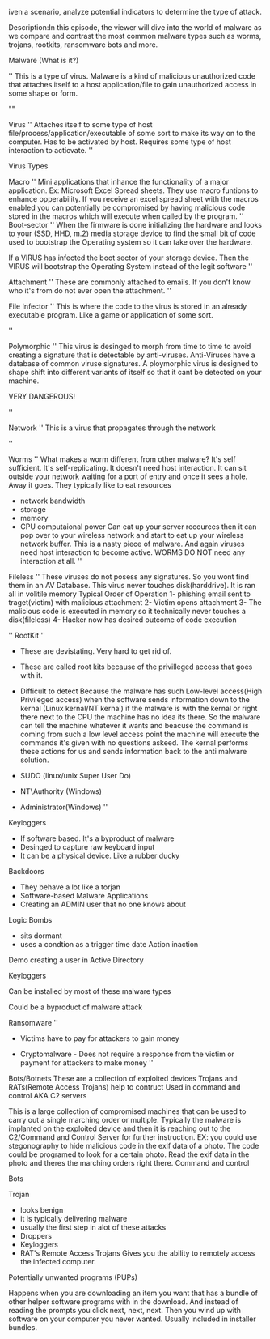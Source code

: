 iven a scenario, analyze potential indicators to determine the type of attack.

Description:In this episode, the viewer will dive into the world of malware as we compare and contrast the most common malware types such as worms, trojans, rootkits, ransomware bots and more.

Malware (What is it?)

''
This is a type of virus. 
Malware is a kind of malicious unauthorized code that attaches itself to a host application/file to gain unauthorized access in some shape or form. 

"" 

Virus
''
Attaches itself to some type of host file/process/application/executable of some sort to make its way on to the computer.
Has to be activated by host. Requires some type of host interaction to acticvate.
''

Virus Types

Macro
''
Mini applications that inhance the functionality of a major application.
Ex: Microsoft Excel Spread sheets. They use macro funtions to enhance opperability. If you receive an excel spread sheet with the macros enabled you can potentially be compromised by having malicious code stored in the macros which will execute when called by the program.
''
Boot-sector
''
When the firmware is done initializing the hardware and looks to your (SSD, HHD, m.2) media storage device to find the small bit of code used to bootstrap the Operating system so it can take over the hardware.

If a VIRUS has infected the boot sector of your storage device. Then the VIRUS will bootstrap the Operating System instead of the legit software
''

Attachment
''
These are commonly attached to emails. If you don't know who it's from do not ever open the attachment.
''

File Infector
''
This is where the code to the virus is stored in an already executable program. Like a game or application of some sort.

''

Polymorphic
''
This virus is desinged to morph from time to time to avoid creating a signature that is detectable by anti-viruses.
Anti-Viruses have a database of common viruse signatures. A ploymorphic virus is designed to shape shift into different variants of itself so that it cant be detected on your machine.

VERY DANGEROUS!

''

Network
''
This is a virus that propagates through the network 

''


Worms
''
What makes a worm different from other malware? It's self sufficient. It's self-replicating. It doesn't need host interaction. It can sit outside your network waiting for a port of entry and once it sees a hole. Away it goes.
They typically like to eat resources
- network bandwidth
- storage
- memory 
- CPU computaional power 
Can eat up your server recources then it can pop over to your wireless network and start to eat up your wireless network buffer.
This is a nasty piece of malware. And again viruses need host interaction to become active. WORMS DO NOT need any interaction at all.
''

Fileless
''
These viruses do not posess any signatures. So you wont find them in an AV Database.
This virus never touches disk(harddrive). It is ran all in volitile memory
Typical Order of Operation
1- phishing email sent to traget(victim) with malicious attachment
2- Victim opens attachment
3- The malicious code is executed in memory so it technically never touches a disk(fileless)
4- Hacker now has desired outcome of code execution

''
RootKit
''
- These are devistating. Very hard to get rid of.
- These are called root kits because of the privilleged access that goes with it.
- Difficult to detect
    Because the malware has such Low-level access(High Privileged access) when the software sends information down to the kernal (Linux kernal/NT kernal)
    if the malware is with the kernal or right there next to the CPU the machine has no idea its there. So the malware can tell the machine whatever it wants and beacuse the command is coming from such a low level access point the machine will execute the commands it's given with no questions askeed.
The kernal performs these actions for us and sends information back to the anti malware solution. 

- SUDO (linux/unix Super User Do)
- NT\Authority (Windows)
- Administrator(Windows)
''


Keyloggers

-  If software based. It's a byproduct of malware
- Desinged to capture raw keyboard input
-  It can be a physical device. Like a rubber ducky

Backdoors
- They behave a lot like a torjan
- Software-based 
    Malware
    Applications 
- Creating an ADMIN user that no one knows about


Logic Bombs
- sits dormant 
- uses a condtion as a trigger
    time
    date
    Action
    inaction


Demo creating a user in Active Directory

Keyloggers

Can be installed by most of these malware types

Could be a byproduct of malware attack

Ransomware
''
- Victims have to pay for attackers to gain money

- Cryptomalware - Does not require a response from the victim or payment for attackers to make money
''

Bots/Botnets
These are a collection of exploited devices
Trojans and RATs(Remote Access Trojans) help to contruct
Used in command and control AKA C2 servers 

This is a large collection of compromised machines that can be used to carry out a single marching order or multiple.
Typically the malware is implanted on the exploited device and then it is reaching out to the C2/Command and Control Server for further instruction.
EX: you could use stegonography to hide malicious code in the exif data of a photo. The code could be programed to look for a certain photo. Read the exif data in the photo and theres the marching orders right there. 
Command and control

Bots

Trojan
- looks benign
- it is typically delivering malware
- usually the first step in alot of these attacks
- Droppers
- Keyloggers
- RAT's Remote Access Trojans
    Gives you the ability to remotely access the infected computer.

Potentially unwanted programs (PUPs)

Happens when you are downloading an item you want that has a bundle of other helper software programs with in the download. And instead of reading the prompts you click next, next, next. Then you wind up with software on your computer you never wanted.
Usually included in installer bundles.




